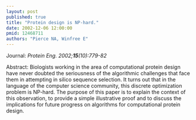 ```yaml
---
layout: post
published: true
title: "Protein design is NP-hard."
date: 2002-12-06 12:00:00
pmid: 12468711
authors: "Pierce NA, Winfree E"
---
```


Journal: *Protein Eng. 2002;**15**(10):779-82*

Abstract: Biologists working in the area of computational protein design have never doubted the seriousness of the algorithmic challenges that face them in attempting in silico sequence selection. It turns out that in the language of the computer science community, this discrete optimization problem is NP-hard. The purpose of this paper is to explain the context of this observation, to provide a simple illustrative proof and to discuss the implications for future progress on algorithms for computational protein design.

